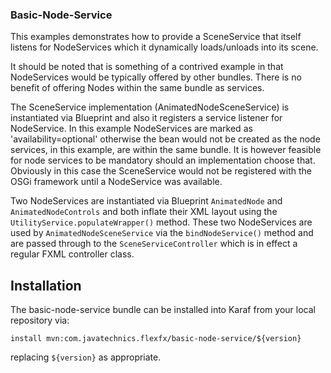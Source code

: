 ### Basic-Node-Service
This examples demonstrates how to provide a SceneService that itself listens for NodeServices which it dynamically loads/unloads into its scene.

It should be noted that is something of a contrived example in that NodeServices would be typically offered by other bundles. There is no benefit of offering Nodes within the same bundle as services.

The SceneService implementation (AnimatedNodeSceneService) is instantiated via Blueprint and also it registers a service listener for NodeService. In this example NodeServices are marked as 'availability=optional' otherwise the bean would not be created as the node services, in this example, are within the same bundle. It is however feasible for node services to be mandatory should an implementation choose that. Obviously in this case the SceneService would not be registered with the OSGi framework until a NodeService was available.

Two NodeServices are instantiated via Blueprint `AnimatedNode` and `AnimatedNodeControls` and both inflate their XML layout using the `UtilityService.populateWrapper()` method. These two NodeServices are used by `AnimatedNodeSceneService` via the `bindNodeService()` method and are passed through to the `SceneServiceController` which is in effect a regular FXML controller class.

## Installation

The basic-node-service bundle can be installed into Karaf from your local repository via:

`install mvn:com.javatechnics.flexfx/basic-node-service/${version}`

replacing `${version}` as appropriate.